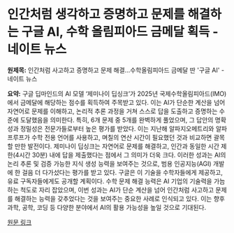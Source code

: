 # 인간처럼 생각하고 증명하고 문제를 해결하는 구글 AI, 수학 올림피아드 금메달 획득 - 네이트 뉴스

**원제목:** 인간처럼 사고하고 증명하고 문제 해결…수학올림피아드 금메달 딴 '구글 AI' - 네이트 뉴스

**요약:** 구글 딥마인드의 AI 모델 ‘제미나이 딥싱크’가 2025년 국제수학올림피아드(IMO)에서 금메달에 해당하는 점수를 획득하여 주목받고 있다.  이는 AI가 단순한 계산을 넘어 자연어로 문제를 이해하고, 논리적 추론 과정을 거쳐 스스로 답을 도출하고 증명하는 수준에 도달했음을 의미한다.  특히, 6개 문제 중 5개를 완벽하게 풀었으며, 그 답안의 명확성과 정밀성은 전문가들로부터 높은 평가를 받았다.  이는 지난해 알파지오메트리와 알파프루프가 수학 전용 언어를 사용하고, 며칠의 연산 시간이 필요했던 것과 비교하면 괄목할 만한 발전이다.  제미나이 딥싱크는 자연어로 문제를 해결하고, 인간과 동일한 시간 제한(4시간 30분) 내에 답을 제출했다는 점에서 그 의미가 더욱 크다.  이러한 성과는 AI의 논리 추론 및 검증 가능한 지식 생성 능력을 보여주는 것으로, 범용 인공지능(AGI) 개발에 한 걸음 더 다가섰다는 평가를 받고 있다.  구글은 이 기술을 수학자들에게 제공하고, 유료 구독자들에게도 공개할 계획이다.  수학 문제 해결 능력은 AI 기업의 기술력을 가늠하는 척도로 자리 잡았으며,  이번 성과는 AI가 단순 계산을 넘어 인간처럼 사고하고 문제를 해결하는 능력을 갖추었다는 것을 보여주는 중요한 사례로 인식되고 있다.  이는 향후 과학, 공학, 코딩 등 다양한 분야에서 AI의 활용 가능성을 높일 것으로 기대된다.

[원문 링크](https://m.news.nate.com/view/20250723n00193)
